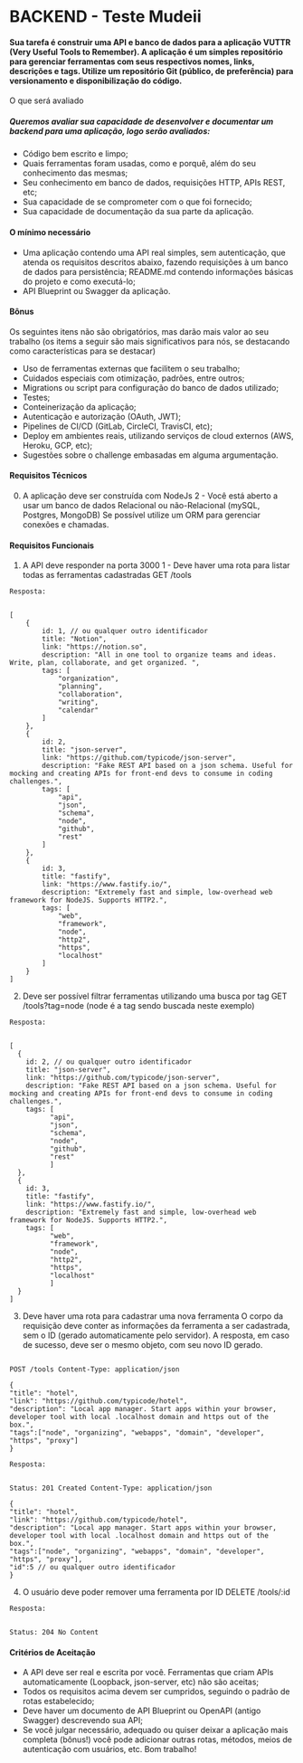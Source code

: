 # BACKEND - Teste Mudeii

#### Sua tarefa é construir uma API e banco de dados para a aplicação VUTTR (Very Useful Tools to Remember). A aplicação é um simples repositório para gerenciar ferramentas com seus respectivos nomes, links, descrições e tags. Utilize um repositório Git (público, de preferência) para versionamento e disponibilização do código.

O que será avaliado

##### Queremos avaliar sua capacidade de desenvolver e documentar um backend para uma aplicação, logo serão avaliados:

- Código bem escrito e limpo;
- Quais ferramentas foram usadas, como e porquê, além do seu conhecimento das mesmas;
- Seu conhecimento em banco de dados, requisições HTTP, APIs REST, etc;
- Sua capacidade de se comprometer com o que foi fornecido;
- Sua capacidade de documentação da sua parte da aplicação.

#### O mínimo necessário

- Uma aplicação contendo uma API real simples, sem autenticação, que atenda os requisitos descritos abaixo, fazendo requisições à um banco de dados para persistência;
  README.md contendo informações básicas do projeto e como executá-lo;
- API Blueprint ou Swagger da aplicação.

#### Bônus

Os seguintes itens não são obrigatórios, mas darão mais valor ao seu trabalho (os items a seguir são mais significativos para nós, se destacando como características para se destacar)

- Uso de ferramentas externas que facilitem o seu trabalho;
- Cuidados especiais com otimização, padrões, entre outros;
- Migrations ou script para configuração do banco de dados utilizado;
- Testes;
- Conteinerização da aplicação;
- Autenticação e autorização (OAuth, JWT);
- Pipelines de CI/CD (GitLab, CircleCI, TravisCI, etc);
- Deploy em ambientes reais, utilizando serviços de cloud externos (AWS, Heroku, GCP, etc);
- Sugestões sobre o challenge embasadas em alguma argumentação.

#### Requisitos Técnicos

0. A aplicação deve ser construída com NodeJs 2 - Você está aberto a usar um banco de dados Relacional ou não-Relacional (mySQL, Postgres, MongoDB) Se possível utilize um ORM para gerenciar conexões e chamadas.

#### Requisitos Funcionais

1. A API deve responder na porta 3000 1 - Deve haver uma rota para listar todas as ferramentas cadastradas GET /tools

```
Resposta:


[
    {
        id: 1, // ou qualquer outro identificador
        title: "Notion",
        link: "https://notion.so",
        description: "All in one tool to organize teams and ideas. Write, plan, collaborate, and get organized. ",
        tags: [
            "organization",
            "planning",
            "collaboration",
            "writing",
            "calendar"
        ]
    },
    {
        id: 2,
        title: "json-server",
        link: "https://github.com/typicode/json-server",
        description: "Fake REST API based on a json schema. Useful for mocking and creating APIs for front-end devs to consume in coding challenges.",
        tags: [
            "api",
            "json",
            "schema",
            "node",
            "github",
            "rest"
        ]
    },
    {
        id: 3,
        title: "fastify",
        link: "https://www.fastify.io/",
        description: "Extremely fast and simple, low-overhead web framework for NodeJS. Supports HTTP2.",
        tags: [
            "web",
            "framework",
            "node",
            "http2",
            "https",
            "localhost"
        ]
    }
]
```

2. Deve ser possível filtrar ferramentas utilizando uma busca por tag GET /tools?tag=node (node é a tag sendo buscada neste exemplo)

```
Resposta:


[
  {
    id: 2, // ou qualquer outro identificador
    title: "json-server",
    link: "https://github.com/typicode/json-server",
    description: "Fake REST API based on a json schema. Useful for mocking and creating APIs for front-end devs to consume in coding challenges.",
    tags: [
          "api",
          "json",
          "schema",
          "node",
          "github",
          "rest"
          ]
  },
  {
    id: 3,
    title: "fastify",
    link: "https://www.fastify.io/",
    description: "Extremely fast and simple, low-overhead web framework for NodeJS. Supports HTTP2.",
    tags: [
          "web",
          "framework",
          "node",
          "http2",
          "https",
          "localhost"
          ]
  }
]
```

3. Deve haver uma rota para cadastrar uma nova ferramenta O corpo da requisição deve conter as informações da ferramenta a ser cadastrada, sem o ID (gerado automaticamente pelo servidor). A resposta, em caso de sucesso, deve ser o mesmo objeto, com seu novo ID gerado.

```

POST /tools Content-Type: application/json

{
"title": "hotel",
"link": "https://github.com/typicode/hotel",
"description": "Local app manager. Start apps within your browser, developer tool with local .localhost domain and https out of the box.",
"tags":["node", "organizing", "webapps", "domain", "developer", "https", "proxy"]
}
```

```
Resposta:


Status: 201 Created Content-Type: application/json

{
"title": "hotel",
"link": "https://github.com/typicode/hotel",
"description": "Local app manager. Start apps within your browser, developer tool with local .localhost domain and https out of the box.",
"tags":["node", "organizing", "webapps", "domain", "developer", "https", "proxy"],
"id":5 // ou qualquer outro identificador
}
```

4. O usuário deve poder remover uma ferramenta por ID DELETE /tools/:id

```
Resposta:


Status: 204 No Content
```

#### Critérios de Aceitação

- A API deve ser real e escrita por você. Ferramentas que criam APIs automaticamente (Loopback, json-server, etc) não são aceitas;
- Todos os requisitos acima devem ser cumpridos, seguindo o padrão de rotas estabelecido;
- Deve haver um documento de API Blueprint ou OpenAPI (antigo Swagger) descrevendo sua API;
- Se você julgar necessário, adequado ou quiser deixar a aplicação mais completa (bônus!) você pode adicionar outras rotas, métodos, meios de autenticação com usuários, etc.
  Bom trabalho!
